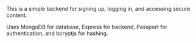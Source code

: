 This is a simple backend for signing up, logging in, and accessing secure content.

Uses MongoDB for database, Express for backend, Passport for authentication, and bcryptjs for hashing.
